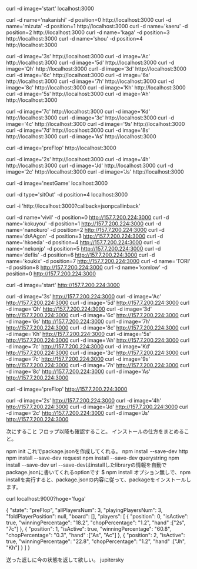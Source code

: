 curl -d image='start' localhost:3000

curl -d name='nakanishi' -d position=0 http://localhost:3000
curl -d name='mizuta' -d position=1 http://localhost:3000
curl -d name='kaeru' -d position=2 http://localhost:3000
curl -d name='kaga' -d position=3 http://localhost:3000
curl -d name='shou' -d position=4 http://localhost:3000



curl -d image='3s' http://localhost:3000
curl -d image='Ac' http://localhost:3000
curl -d image='5d' http://localhost:3000
curl -d image='Qh' http://localhost:3000
curl -d image='3d' http://localhost:3000
curl -d image='6c' http://localhost:3000
curl -d image='6s' http://localhost:3000
curl -d image='7h' http://localhost:3000
curl -d image='8c' http://localhost:3000
curl -d image='Kh' http://localhost:3000
curl -d image='5s' http://localhost:3000
curl -d image='Ah' http://localhost:3000

curl -d image='7c' http://localhost:3000
curl -d image='Kd' http://localhost:3000
curl -d image='3c' http://localhost:3000
curl -d image='4c' http://localhost:3000
curl -d image='9s' http://localhost:3000
curl -d image='7d' http://localhost:3000
curl -d image='8s' http://localhost:3000
curl -d image='As' http://localhost:3000

curl -d image='preFlop' http://localhost:3000

curl -d image='2s' http://localhost:3000
curl -d image='4h' http://localhost:3000
curl -d image='Jd' http://localhost:3000
curl -d image='2c' http://localhost:3000
curl -d image='Js' http://localhost:3000

curl -d image='nextGame' localhost:3000


curl -d type='sitOut' -d position=4 localhost:3000

curl -i 'http://localhost:3000?callback=jsonpcallinback'





curl -d name='vivil' -d position=0 http://157.7.200.224:3000
curl -d name='kokuyou' -d position=1 http://157.7.200.224:3000
curl -d name='nanokuro' -d position=2 http://157.7.200.224:3000
curl -d name='drAAgon' -d position=3 http://157.7.200.224:3000
curl -d name='hkoeda' -d position=4 http://157.7.200.224:3000
curl -d name='nekonjp' -d position=5 http://157.7.200.224:3000
curl -d name='deflis' -d position=6 http://157.7.200.224:3000
curl -d name='koukix' -d position=7 http://157.7.200.224:3000
curl -d name='TORI' -d position=8 http://157.7.200.224:3000
curl -d name='komlow' -d position=0 http://157.7.200.224:3000





curl -d image='start' http://157.7.200.224:3000

curl -d image='3s' http://157.7.200.224:3000
curl -d image='Ac' http://157.7.200.224:3000
curl -d image='5d' http://157.7.200.224:3000
curl -d image='Qh' http://157.7.200.224:3000
curl -d image='3d' http://157.7.200.224:3000
curl -d image='6c' http://157.7.200.224:3000
curl -d image='6s' http://157.7.200.224:3000
curl -d image='7h' http://157.7.200.224:3000
curl -d image='8c' http://157.7.200.224:3000
curl -d image='Kh' http://157.7.200.224:3000
curl -d image='5s' http://157.7.200.224:3000
curl -d image='Ah' http://157.7.200.224:3000
curl -d image='7c' http://157.7.200.224:3000
curl -d image='Kd' http://157.7.200.224:3000
curl -d image='3c' http://157.7.200.224:3000
curl -d image='7c' http://157.7.200.224:3000
curl -d image='9s' http://157.7.200.224:3000
curl -d image='7h' http://157.7.200.224:3000
curl -d image='8c' http://157.7.200.224:3000
curl -d image='As' http://157.7.200.224:3000

curl -d image='preFlop' http://157.7.200.224:3000

curl -d image='2s' http://157.7.200.224:3000
curl -d image='4h' http://157.7.200.224:3000
curl -d image='Jd' http://157.7.200.224:3000
curl -d image='2c' http://157.7.200.224:3000
curl -d image='Js' http://157.7.200.224:3000



次にすること
フロップ以降も確認すること。
インストールの仕方をまとめること。


npm init これでpackage.jsonを作成してくれる。
npm install --save-dev http
npm install --save-dev request
npm install --save-dev querystring
npm install --save-dev url
--save-devはinstallしたlibraryの情報を自動でpackage.jsonに書いてくれるoptionです
$ npm install
オプション無しで、npm installを実行すると、package.jsonの内容に従って、packageをインストールします。



curl localhost:9000?hoge='fuga'


{
    "state": "preFlop",
    "allPlayersNum": 3,
    "playingPlayersNum": 3,
    "foldPlayerPosition": null,
    "board": [],
    "players": [
        {
            "position": 0,
            "isActive": true,
            "winningPercentage": "18.2",
            "chopPercentage": "1.2",
            "hand" :["2s", "7c"]
        },
        {
            "position": 1,
            "isActive": true,
            "winningPercentage": "60.8",
            "chopPercentage": "0.3",
            "hand" :["As", "Ac"]
        },
        {
            "position": 2,
            "isActive": true,
            "winningPercentage": "22.8",
            "chopPercentage": "1.2",
            "hand" :["Jh", "Kh"]
        }
    ]
}


送った返しに今の状態を返して欲しい。
jupitersky